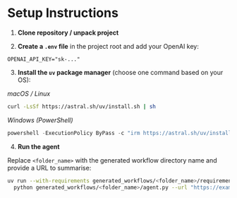 # Setup Instructions

1. **Clone repository / unpack project**

2. **Create a `.env` file** in the project root and add your OpenAI key:

```
OPENAI_API_KEY="sk-..."
```

3. **Install the `uv` package manager** (choose one command based on your OS):

*macOS / Linux*
```bash
curl -LsSf https://astral.sh/uv/install.sh | sh
```

*Windows (PowerShell)*
```powershell
powershell -ExecutionPolicy ByPass -c "irm https://astral.sh/uv/install.ps1 | iex"
```

4. **Run the agent**

Replace `<folder_name>` with the generated workflow directory name and provide a URL to summarise:
```bash
uv run --with-requirements generated_workflows/<folder_name>/requirements.txt --python 3.11 \
  python generated_workflows/<folder_name>/agent.py --url "https://example.com"
```